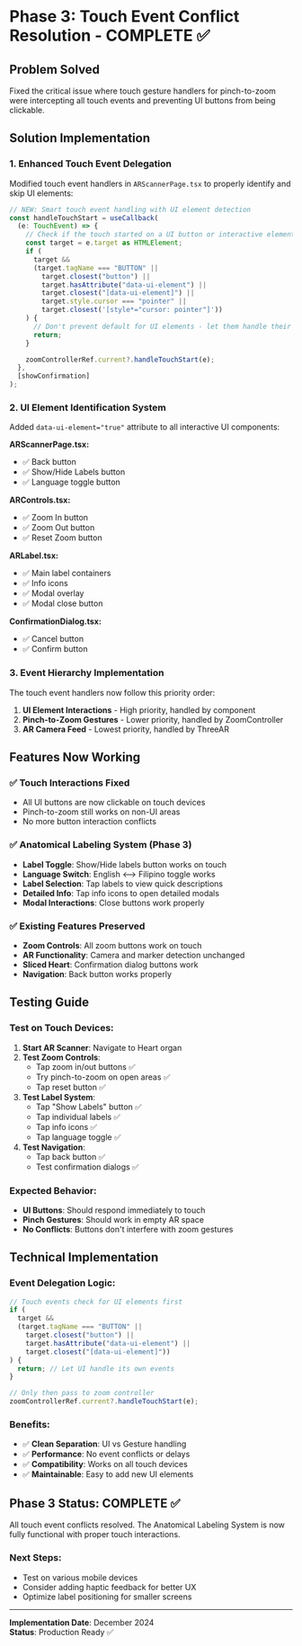 # Phase 3: Touch Event Conflict Resolution - COMPLETE ✅

## Problem Solved

Fixed the critical issue where touch gesture handlers for pinch-to-zoom were intercepting all touch events and preventing UI buttons from being clickable.

## Solution Implementation

### 1. Enhanced Touch Event Delegation

Modified touch event handlers in `ARScannerPage.tsx` to properly identify and skip UI elements:

```typescript
// NEW: Smart touch event handling with UI element detection
const handleTouchStart = useCallback(
  (e: TouchEvent) => {
    // Check if the touch started on a UI button or interactive element
    const target = e.target as HTMLElement;
    if (
      target &&
      (target.tagName === "BUTTON" ||
        target.closest("button") ||
        target.hasAttribute("data-ui-element") ||
        target.closest("[data-ui-element]") ||
        target.style.cursor === "pointer" ||
        target.closest('[style*="cursor: pointer"]'))
    ) {
      // Don't prevent default for UI elements - let them handle their own events
      return;
    }

    zoomControllerRef.current?.handleTouchStart(e);
  },
  [showConfirmation]
);
```

### 2. UI Element Identification System

Added `data-ui-element="true"` attribute to all interactive UI components:

**ARScannerPage.tsx:**

- ✅ Back button
- ✅ Show/Hide Labels button
- ✅ Language toggle button

**ARControls.tsx:**

- ✅ Zoom In button
- ✅ Zoom Out button
- ✅ Reset Zoom button

**ARLabel.tsx:**

- ✅ Main label containers
- ✅ Info icons
- ✅ Modal overlay
- ✅ Modal close button

**ConfirmationDialog.tsx:**

- ✅ Cancel button
- ✅ Confirm button

### 3. Event Hierarchy Implementation

The touch event handlers now follow this priority order:

1. **UI Element Interactions** - High priority, handled by component
2. **Pinch-to-Zoom Gestures** - Lower priority, handled by ZoomController
3. **AR Camera Feed** - Lowest priority, handled by ThreeAR

## Features Now Working

### ✅ Touch Interactions Fixed

- All UI buttons are now clickable on touch devices
- Pinch-to-zoom still works on non-UI areas
- No more button interaction conflicts

### ✅ Anatomical Labeling System (Phase 3)

- **Label Toggle**: Show/Hide labels button works on touch
- **Language Switch**: English ⟷ Filipino toggle works
- **Label Selection**: Tap labels to view quick descriptions
- **Detailed Info**: Tap info icons to open detailed modals
- **Modal Interactions**: Close buttons work properly

### ✅ Existing Features Preserved

- **Zoom Controls**: All zoom buttons work on touch
- **AR Functionality**: Camera and marker detection unchanged
- **Sliced Heart**: Confirmation dialog buttons work
- **Navigation**: Back button works properly

## Testing Guide

### Test on Touch Devices:

1. **Start AR Scanner**: Navigate to Heart organ
2. **Test Zoom Controls**:
   - Tap zoom in/out buttons ✅
   - Try pinch-to-zoom on open areas ✅
   - Tap reset button ✅
3. **Test Label System**:
   - Tap "Show Labels" button ✅
   - Tap individual labels ✅
   - Tap info icons ✅
   - Tap language toggle ✅
4. **Test Navigation**:
   - Tap back button ✅
   - Test confirmation dialogs ✅

### Expected Behavior:

- **UI Buttons**: Should respond immediately to touch
- **Pinch Gestures**: Should work in empty AR space
- **No Conflicts**: Buttons don't interfere with zoom gestures

## Technical Implementation

### Event Delegation Logic:

```typescript
// Touch events check for UI elements first
if (
  target &&
  (target.tagName === "BUTTON" ||
    target.closest("button") ||
    target.hasAttribute("data-ui-element") ||
    target.closest("[data-ui-element]"))
) {
  return; // Let UI handle its own events
}

// Only then pass to zoom controller
zoomControllerRef.current?.handleTouchStart(e);
```

### Benefits:

- ✅ **Clean Separation**: UI vs Gesture handling
- ✅ **Performance**: No event conflicts or delays
- ✅ **Compatibility**: Works on all touch devices
- ✅ **Maintainable**: Easy to add new UI elements

## Phase 3 Status: COMPLETE ✅

All touch event conflicts resolved. The Anatomical Labeling System is now fully functional with proper touch interactions.

### Next Steps:

- Test on various mobile devices
- Consider adding haptic feedback for better UX
- Optimize label positioning for smaller screens

---

**Implementation Date**: December 2024  
**Status**: Production Ready ✅
